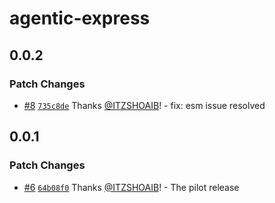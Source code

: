 # agentic-express

## 0.0.2

### Patch Changes

- [#8](https://github.com/ITZSHOAIB/agentic-express/pull/8) [`735c8de`](https://github.com/ITZSHOAIB/agentic-express/commit/735c8de928a38600f5cdb4c0bbe12c6aff202f25) Thanks [@ITZSHOAIB](https://github.com/ITZSHOAIB)! - fix: esm issue resolved

## 0.0.1

### Patch Changes

- [#6](https://github.com/ITZSHOAIB/agentic-express/pull/6) [`64b08f0`](https://github.com/ITZSHOAIB/agentic-express/commit/64b08f0879a22373e0f7eca9b09752ba1a044d60) Thanks [@ITZSHOAIB](https://github.com/ITZSHOAIB)! - The pilot release
